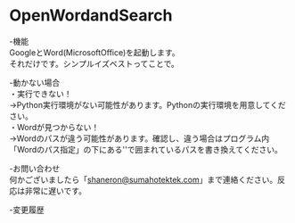 # OpenWordandSearch

-機能<br>
GoogleとWord(MicrosoftOffice)を起動します。<br>
それだけです。シンプルイズベストってことで。<br>

-動かない場合<br>
・実行できない！<br>
→Python実行環境がない可能性があります。Pythonの実行環境を用意してください。<br>
・Wordが見つからない！<br>
→Wordのパスが違う可能性があります。確認し、違う場合はプログラム内「Wordのパス指定」の下にある''で囲まれているパスを書き換えてください。<br>

-お問い合わせ<br>
何かございましたら「shaneron@sumahotektek.com」まで連絡ください。反応は非常に遅いです。<br>

-変更履歴
